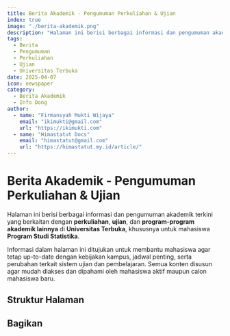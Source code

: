 ```yaml
--- 
title: Berita Akademik - Pengumuman Perkuliahan & Ujian
index: true
image: "./berita-akademik.png"
description: "Halaman ini berisi berbagai informasi dan pengumuman akademik terkini yang berkaitan dengan perkuliahan, ujian, dan program-program akademik lainnya di Universitas Terbuka."
tags:
  - Berita
  - Pengumuman
  - Perkuliahan
  - Ujian
  - Universitas Terbuka
date: 2025-04-07
icon: newspaper
category:
  - Berita Akademik
  - Info Dong
author:
  - name: "Firmansyah Mukti Wijaya"
    email: "ikimukti@gmail.com"
    url: "https://ikimukti.com"
  - name: "Himastatut Docs"
    email: "himastatut@gmail.com"
    url: "https://himastatut.my.id/article/"
--- 
```


# Berita Akademik - Pengumuman Perkuliahan & Ujian

Halaman ini berisi berbagai informasi dan pengumuman akademik terkini yang berkaitan dengan **perkuliahan**, **ujian**, dan **program-program akademik lainnya** di **Universitas Terbuka**, khususnya untuk mahasiswa **Program Studi Statistika**.

Informasi dalam halaman ini ditujukan untuk membantu mahasiswa agar tetap up-to-date dengan kebijakan kampus, jadwal penting, serta perubahan terkait sistem ujian dan pembelajaran. Semua konten disusun agar mudah diakses dan dipahami oleh mahasiswa aktif maupun calon mahasiswa baru.

## Struktur Halaman

<Catalog />


## Bagikan
<Share colorful />
<GitContributors />
<GitChangelog />